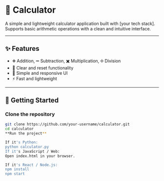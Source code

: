 # 🧮 Calculator

A simple and lightweight calculator application built with [your tech stack].  
Supports basic arithmetic operations with a clean and intuitive interface.

---

## ✨ Features
- ➕ Addition, ➖ Subtraction, ✖️ Multiplication, ➗ Division  
- 🧹 Clear and reset functionality  
- 🎨 Simple and responsive UI  
- ⚡ Fast and lightweight  

---

## 🚀 Getting Started

### Clone the repository
```bash
git clone https://github.com/your-username/calculator.git
cd calculator
**Run the project**

If it's Python:
python calculator.py
If it's JavaScript / Web:
Open index.html in your browser.

If it's React / Node.js:
npm install
npm start
